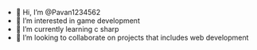 - 👋 Hi, I’m @Pavan1234562
- 👀 I’m interested in game development
- 🌱 I’m currently learning c sharp
- 💞️ I’m looking to collaborate on projects that includes web development


<!---
Pavan1234562/Pavan1234562 is a ✨ special ✨ repository because its `README.md` (this file) appears on your GitHub profile.
You can click the Preview link to take a look at your changes.
--->
